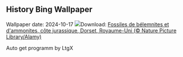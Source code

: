 ## History Bing Wallpaper
Wallpaper date: 2024-10-17
![](https://www.bing.com/th?id=OHR.FossilsDorset_FR-CA6496298387_UHD.jpg&w=1000)Download: [Fossiles de bélemnites et d'ammonites, côte jurassique, Dorset, Royaume-Uni (© Nature Picture Library/Alamy)](https://www.bing.com/th?id=OHR.FossilsDorset_FR-CA6496298387_UHD.jpg)

Auto get programm by LtgX
